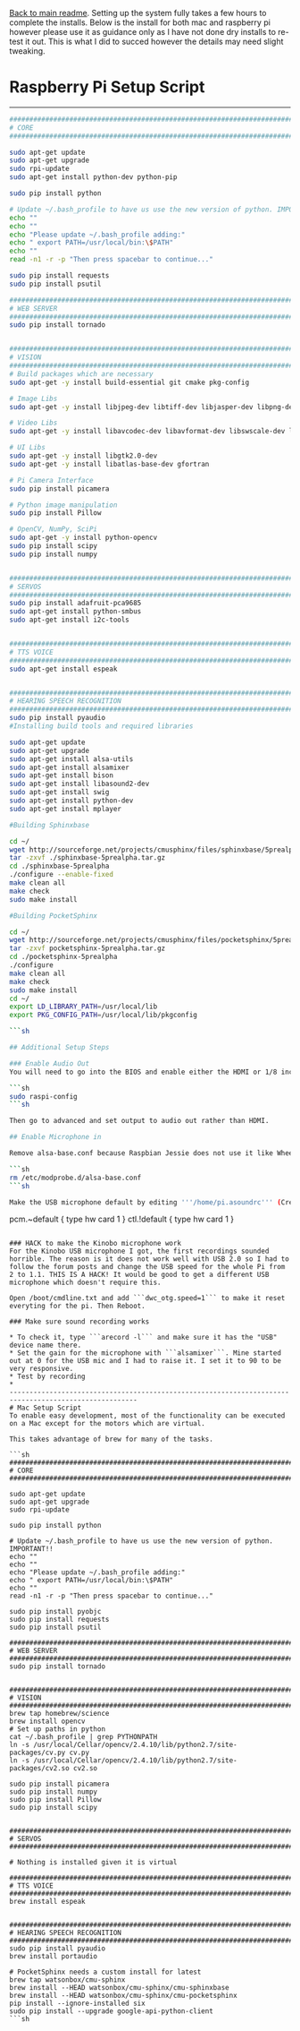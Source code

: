 
[Back to main readme](README.md).
Setting up the system fully takes a few hours to complete the installs. Below is the install for both mac and raspberry pi however please use it as guidance only as I have not done dry installs to re-test it out. This is what I did to succed however the details may need slight tweaking.


# Raspberry Pi Setup Script

------------------------------------------------------------------------------------------------------
```sh
################################################################################
# CORE
################################################################################

sudo apt-get update
sudo apt-get upgrade
sudo rpi-update
sudo apt-get install python-dev python-pip

sudo pip install python

# Update ~/.bash_profile to have us use the new version of python. IMPORTANT!!
echo ""
echo ""
echo "Please update ~/.bash_profile adding:"
echo " export PATH=/usr/local/bin:\$PATH"
echo ""
read -n1 -r -p "Then press spacebar to continue..."

sudo pip install requests
sudo pip install psutil

################################################################################
# WEB SERVER
################################################################################
sudo pip install tornado


################################################################################
# VISION
################################################################################
# Build packages which are necessary
sudo apt-get -y install build-essential git cmake pkg-config

# Image Libs
sudo apt-get -y install libjpeg-dev libtiff-dev libjasper-dev libpng-dev

# Video Libs
sudo apt-get -y install libavcodec-dev libavformat-dev libswscale-dev libv4l-dev

# UI Libs
sudo apt-get -y install libgtk2.0-dev
sudo apt-get -y install libatlas-base-dev gfortran

# Pi Camera Interface
sudo pip install picamera

# Python image manipulation
sudo pip install Pillow

# OpenCV, NumPy, SciPi
sudo apt-get -y install python-opencv
sudo pip install scipy
sudo pip install numpy


################################################################################
# SERVOS
################################################################################
sudo pip install adafruit-pca9685
sudo apt-get install python-smbus
sudo apt-get install i2c-tools


################################################################################
# TTS VOICE
################################################################################
sudo apt-get install espeak


################################################################################
# HEARING SPEECH RECOGNITION
################################################################################
sudo pip install pyaudio
#Installing build tools and required libraries

sudo apt-get update
sudo apt-get upgrade
sudo apt-get install alsa-utils
sudo apt-get install alsamixer
sudo apt-get install bison
sudo apt-get install libasound2-dev
sudo apt-get install swig
sudo apt-get install python-dev
sudo apt-get install mplayer

#Building Sphinxbase

cd ~/
wget http://sourceforge.net/projects/cmusphinx/files/sphinxbase/5prealpha/sphinxbase-5prealpha.tar.gz
tar -zxvf ./sphinxbase-5prealpha.tar.gz
cd ./sphinxbase-5prealpha
./configure --enable-fixed
make clean all
make check
sudo make install

#Building PocketSphinx

cd ~/
wget http://sourceforge.net/projects/cmusphinx/files/pocketsphinx/5prealpha/pocketsphinx-5prealpha.tar.gz
tar -zxvf pocketsphinx-5prealpha.tar.gz
cd ./pocketsphinx-5prealpha
./configure
make clean all
make check
sudo make install
cd ~/
export LD_LIBRARY_PATH=/usr/local/lib
export PKG_CONFIG_PATH=/usr/local/lib/pkgconfig

```sh

## Additional Setup Steps

### Enable Audio Out
You will need to go into the BIOS and enable either the HDMI or 1/8 inch audio out as a default or TTS wil not work.

```sh
sudo raspi-config
```sh

Then go to advanced and set output to audio out rather than HDMI.

## Enable Microphone in

Remove alsa-base.conf because Raspbian Jessie does not use it like Wheezy did.

```sh
rm /etc/modprobe.d/alsa-base.conf
```sh

Make the USB microphone default by editing '''/home/pi.asoundrc''' (Create if it doesn't exist). Note that it is a hidden file so if you are using a file browser to open it you need to show hidden files. What you are doing here is setting the index for recording from card 0 to card 1. Card 0 is the internal soundcard which just has audio out.

```
pcm.~default {
    type hw
    card 1
    }
ctl.!default {
    type hw
    card 1
    }
```

### HACK to make the Kinobo microphone work
For the Kinobo USB microphone I got, the first recordings sounded horrible. The reason is it does not work well with USB 2.0 so I had to follow the forum posts and change the USB speed for the whole Pi from 2 to 1.1. THIS IS A HACK! It would be good to get a different USB microphone which doesn't require this.

Open /boot/cmdline.txt and add ```dwc_otg.speed=1``` to make it reset everyting for the pi. Then Reboot.

### Make sure sound recording works

* To check it, type ```arecord -l``` and make sure it has the "USB" device name there.
* Set the gain for the microphone with ```alsamixer```. Mine started out at 0 for the USB mic and I had to raise it. I set it to 90 to be very responsive.
* Test by recording
*
------------------------------------------------------------------------------------------------------
# Mac Setup Script
To enable easy development, most of the functionality can be executed on a Mac except for the motors which are virtual.

This takes advantage of brew for many of the tasks.

```sh
################################################################################
# CORE
################################################################################

sudo apt-get update
sudo apt-get upgrade
sudo rpi-update

sudo pip install python

# Update ~/.bash_profile to have us use the new version of python. IMPORTANT!!
echo ""
echo ""
echo "Please update ~/.bash_profile adding:"
echo " export PATH=/usr/local/bin:\$PATH"
echo ""
read -n1 -r -p "Then press spacebar to continue..."

sudo pip install pyobjc
sudo pip install requests
sudo pip install psutil

################################################################################
# WEB SERVER
################################################################################
sudo pip install tornado


################################################################################
# VISION
################################################################################
brew tap homebrew/science
brew install opencv
# Set up paths in python
cat ~/.bash_profile | grep PYTHONPATH
ln -s /usr/local/Cellar/opencv/2.4.10/lib/python2.7/site-packages/cv.py cv.py
ln -s /usr/local/Cellar/opencv/2.4.10/lib/python2.7/site-packages/cv2.so cv2.so

sudo pip install picamera
sudo pip install numpy
sudo pip install Pillow
sudo pip install scipy


################################################################################
# SERVOS
################################################################################

# Nothing is installed given it is virtual

################################################################################
# TTS VOICE
################################################################################
brew install espeak


################################################################################
# HEARING SPEECH RECOGNITION
################################################################################
sudo pip install pyaudio
brew install portaudio

# PocketSphinx needs a custom install for latest
brew tap watsonbox/cmu-sphinx
brew install --HEAD watsonbox/cmu-sphinx/cmu-sphinxbase
brew install --HEAD watsonbox/cmu-sphinx/cmu-pocketsphinx
pip install --ignore-installed six
sudo pip install --upgrade google-api-python-client
```sh